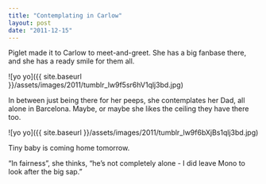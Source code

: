 ```yaml
---
title: "Contemplating in Carlow"
layout: post
date: "2011-12-15"
---
```


Piglet made it to Carlow to meet-and-greet. She has a big fanbase there, and she has a ready smile for them all.

![yo yo]({{ site.baseurl }}/assets/images/2011/tumblr_lw9f5sr6hV1qlj3bd.jpg)

In between just being there for her peeps, she contemplates her Dad, all alone in Barcelona. Maybe, or maybe she likes the ceiling they have there too.

![yo yo]({{ site.baseurl }}/assets/images/2011/tumblr_lw9f6bXjBs1qlj3bd.jpg)

Tiny baby is coming home tomorrow.

“In fairness”, she thinks, “he’s not completely alone - I did leave Mono to look after the big sap.”
